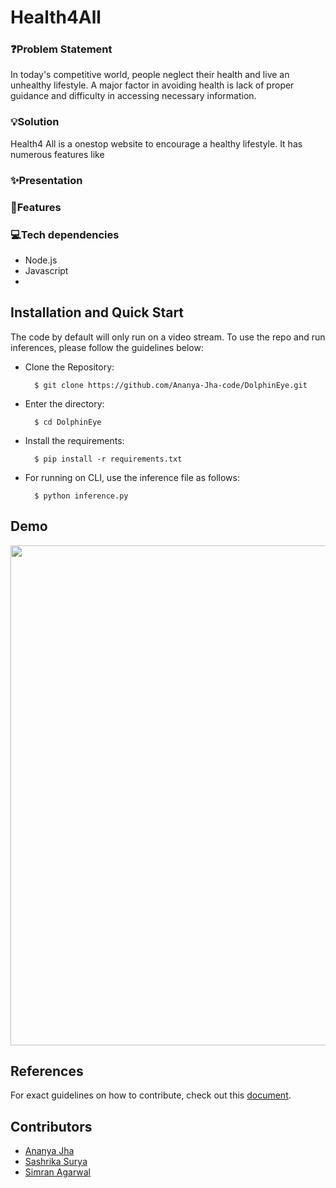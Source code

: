 # Health4All
### ❓Problem Statement
In today's competitive world, people neglect their health and live an unhealthy lifestyle. A major factor in avoiding health is lack of proper guidance and difficulty in accessing necessary information.
### 💡Solution
Health4 All is a onestop website to encourage a healthy lifestyle. It has numerous features like 
### ✨Presentation
### 🎯Features

### 💻Tech dependencies
- Node.js
- Javascript
- 




## Installation and Quick Start
The code by default will only run on a video stream.
To use the repo and run inferences, please follow the guidelines below:

- Clone the Repository: 

        $ git clone https://github.com/Ananya-Jha-code/DolphinEye.git
        
- Enter the directory: 

        $ cd DolphinEye
        
- Install the requirements:

        $ pip install -r requirements.txt

- For running on CLI, use the inference file as follows:

        $ python inference.py
        

## Demo


<img src="misc/demo.gif" width="800">



## References

For exact guidelines on how to contribute, check out this [document](https://github.com/Ananya-Jha-code/DolphinEye/blob/main/contributing.md).

## Contributors 
- [Ananya Jha](https://github.com/Ananya-Jha-code)
- [Sashrika Surya](https://github.com/sashrika15)
- [Simran Agarwal](https://github.com/simran29aw)


